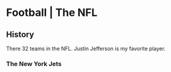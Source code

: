 # Football | The NFL

## History
<p>There 32 teams in the NFL. Justin Jefferson is my favorite player.</p>


### The New York Jets


